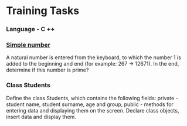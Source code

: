 # Training Tasks
### Language - C ++

### [Simple number](https://github.com/AndrewTer/Training-Tasks-CPP/blob/master/Simple-Number/main.cpp)

A natural number is entered from the keyboard, to which the number 1 is added to the beginning and end (for example: 267 -> 12671). In the end, determine if this number is prime?

### Class Students

Define the class Students, which contains the following fields: private - student name, student surname, age and group, public - methods for entering data and displaying them on the screen. Declare class objects, insert data and display them.
